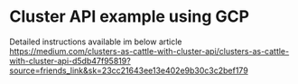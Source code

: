 # Cluster API example using GCP

Detailed instructions available im below article
https://medium.com/clusters-as-cattle-with-cluster-api/clusters-as-cattle-with-cluster-api-d5db47f95819?source=friends_link&sk=23cc21643ee13e402e9b30c3c2bef179

